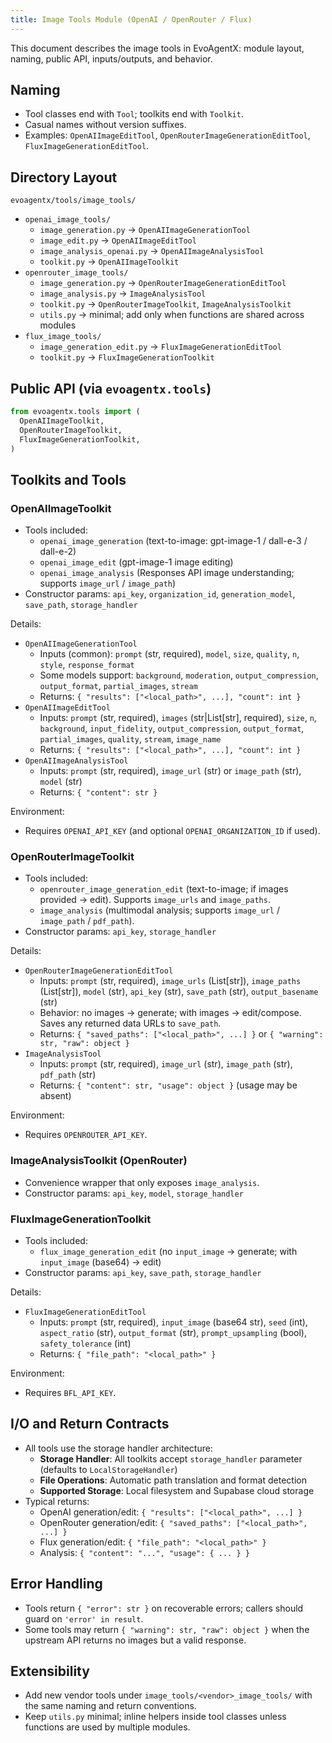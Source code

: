 ```yaml
---
title: Image Tools Module (OpenAI / OpenRouter / Flux)
---
```


This document describes the image tools in EvoAgentX: module layout, naming, public API, inputs/outputs, and behavior.

## Naming

- Tool classes end with `Tool`; toolkits end with `Toolkit`.
- Casual names without version suffixes.
- Examples: `OpenAIImageEditTool`, `OpenRouterImageGenerationEditTool`, `FluxImageGenerationEditTool`.

## Directory Layout

`evoagentx/tools/image_tools/`

- `openai_image_tools/`
  - `image_generation.py` → `OpenAIImageGenerationTool`
  - `image_edit.py` → `OpenAIImageEditTool`
  - `image_analysis_openai.py` → `OpenAIImageAnalysisTool`
  - `toolkit.py` → `OpenAIImageToolkit`
- `openrouter_image_tools/`
  - `image_generation.py` → `OpenRouterImageGenerationEditTool`
  - `image_analysis.py` → `ImageAnalysisTool`
  - `toolkit.py` → `OpenRouterImageToolkit`, `ImageAnalysisToolkit`
  - `utils.py` → minimal; add only when functions are shared across modules
- `flux_image_tools/`
  - `image_generation_edit.py` → `FluxImageGenerationEditTool`
  - `toolkit.py` → `FluxImageGenerationToolkit`

## Public API (via `evoagentx.tools`)

```python
from evoagentx.tools import (
  OpenAIImageToolkit,
  OpenRouterImageToolkit,
  FluxImageGenerationToolkit,
)
```

## Toolkits and Tools

### OpenAIImageToolkit

- Tools included:
  - `openai_image_generation` (text-to-image: gpt-image-1 / dall-e-3 / dall-e-2)
  - `openai_image_edit` (gpt-image-1 image editing)
  - `openai_image_analysis` (Responses API image understanding; supports `image_url` / `image_path`)
- Constructor params: `api_key`, `organization_id`, `generation_model`, `save_path`, `storage_handler`

Details:
- `OpenAIImageGenerationTool`
  - Inputs (common): `prompt` (str, required), `model`, `size`, `quality`, `n`, `style`, `response_format`
  - Some models support: `background`, `moderation`, `output_compression`, `output_format`, `partial_images`, `stream`
  - Returns: `{ "results": ["<local_path>", ...], "count": int }`
- `OpenAIImageEditTool`
  - Inputs: `prompt` (str, required), `images` (str|List[str], required), `size`, `n`, `background`, `input_fidelity`, `output_compression`, `output_format`, `partial_images`, `quality`, `stream`, `image_name`
  - Returns: `{ "results": ["<local_path>", ...], "count": int }`
- `OpenAIImageAnalysisTool`
  - Inputs: `prompt` (str, required), `image_url` (str) or `image_path` (str), `model` (str)
  - Returns: `{ "content": str }`

Environment:
- Requires `OPENAI_API_KEY` (and optional `OPENAI_ORGANIZATION_ID` if used).

### OpenRouterImageToolkit

- Tools included:
  - `openrouter_image_generation_edit` (text-to-image; if images provided → edit). Supports `image_urls` and `image_paths`.
  - `image_analysis` (multimodal analysis; supports `image_url` / `image_path` / `pdf_path`).
- Constructor params: `api_key`, `storage_handler`

Details:
- `OpenRouterImageGenerationEditTool`
  - Inputs: `prompt` (str, required), `image_urls` (List[str]), `image_paths` (List[str]), `model` (str), `api_key` (str), `save_path` (str), `output_basename` (str)
  - Behavior: no images → generate; with images → edit/compose. Saves any returned data URLs to `save_path`.
  - Returns: `{ "saved_paths": ["<local_path>", ...] }` or `{ "warning": str, "raw": object }`
- `ImageAnalysisTool`
  - Inputs: `prompt` (str, required), `image_url` (str), `image_path` (str), `pdf_path` (str)
  - Returns: `{ "content": str, "usage": object }` (usage may be absent)

Environment:
- Requires `OPENROUTER_API_KEY`.

### ImageAnalysisToolkit (OpenRouter)

- Convenience wrapper that only exposes `image_analysis`.
- Constructor params: `api_key`, `model`, `storage_handler`

### FluxImageGenerationToolkit

- Tools included:
  - `flux_image_generation_edit` (no `input_image` → generate; with `input_image` (base64) → edit)
- Constructor params: `api_key`, `save_path`, `storage_handler`

Details:
- `FluxImageGenerationEditTool`
  - Inputs: `prompt` (str, required), `input_image` (base64 str), `seed` (int), `aspect_ratio` (str), `output_format` (str), `prompt_upsampling` (bool), `safety_tolerance` (int)
  - Returns: `{ "file_path": "<local_path>" }`

Environment:
- Requires `BFL_API_KEY`.

## I/O and Return Contracts

- All tools use the storage handler architecture:
  - **Storage Handler**: All toolkits accept `storage_handler` parameter (defaults to `LocalStorageHandler`)
  - **File Operations**: Automatic path translation and format detection
  - **Supported Storage**: Local filesystem and Supabase cloud storage
- Typical returns:
  - OpenAI generation/edit: `{ "results": ["<local_path>", ...] }`
  - OpenRouter generation/edit: `{ "saved_paths": ["<local_path>", ...] }`
  - Flux generation/edit: `{ "file_path": "<local_path>" }`
  - Analysis: `{ "content": "...", "usage": { ... } }`

## Error Handling

- Tools return `{ "error": str }` on recoverable errors; callers should guard on `'error' in result`.
- Some tools may return `{ "warning": str, "raw": object }` when the upstream API returns no images but a valid response.

## Extensibility

- Add new vendor tools under `image_tools/<vendor>_image_tools/` with the same naming and return conventions.
- Keep `utils.py` minimal; inline helpers inside tool classes unless functions are used by multiple modules.



